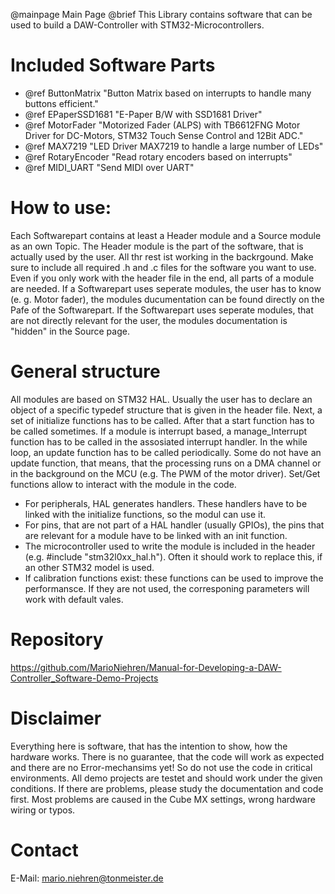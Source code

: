 @mainpage	Main Page
@brief		This Library contains software that can be used to build a DAW-Controller with STM32-Microcontrollers.

# Included Software Parts
- @ref ButtonMatrix		"Button Matrix based on interrupts to handle many buttons efficient." <br>
- @ref EPaperSSD1681	"E-Paper B/W with SSD1681 Driver" <br>
- @ref MotorFader		"Motorized Fader (ALPS) with TB6612FNG Motor Driver for DC-Motors, STM32 Touch Sense Control and 12Bit ADC."
- @ref MAX7219			"LED Driver MAX7219 to handle a large number of LEDs"
- @ref RotaryEncoder	"Read rotary encoders based on interrupts"
- @ref MIDI_UART		"Send MIDI over UART"

# How to use:

Each Softwarepart contains at least a Header module and a Source module as an own Topic. The Header module is the part of the software, that is actually used by the user.
All thr rest ist working in the backrgound. Make sure to include all required .h and .c files for the software you want to use. Even if you only work with the header file in the end,
all parts of a module are needed.
If a Softwarepart uses seperate modules, the user has to know (e. g. Motor fader), the modules ducumentation can be found directly on the Pafe of the Softwarepart. If the Softwarepart 
uses seperate modules, that are not directly relevant for the user, the modules documentation is "hidden" in the Source page.

# General structure

All modules are based on STM32 HAL. Usually the user has to declare an object of a specific typedef structure that is given in the header file. Next, a set of initialize functions
has to be called. After that a start function has to be called sometimes. If a module is interrupt based, a manage_Interrupt function has to be called in the assosiated interrupt
handler.
In the while loop, an update function has to be called periodically. Some do not have an update function, that means, that the processing runs on a DMA channel or in the 
background on the MCU (e.g. The PWM of the motor driver).
Set/Get functions allow to interact with the module in the code.
- For peripherals, HAL generates handlers. These handlers have to be linked with the initialize functions, so the modul can use it.
- For pins, that are not part of a HAL handler (usually GPIOs), the pins that are relevant for a module have to be linked with an init function.
- The microcontroller used to write the module is included in the header (e.g. #include "stm32l0xx_hal.h"). Often it should work to replace this, if an other STM32 model is used.
- If calibration functions exist: these functions can be used to improve the performansce. If they are not used, the corresponing parameters will work with default vales.

# Repository
https://github.com/MarioNiehren/Manual-for-Developing-a-DAW-Controller_Software-Demo-Projects


# Disclaimer

Everything here is software, that has the intention to show, how the hardware works. There is no guarantee, that the code will work as expected and there are no Error-mechansims yet!
So do not use the code in critical environments.
All demo projects are testet and should work under the given conditions. If there are problems, please study the documentation and code first. Most problems are caused in the Cube MX settings,
wrong hardware wiring or typos.

# Contact

E-Mail: mario.niehren@tonmeister.de